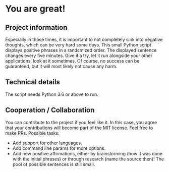 # You are great!

## Project information

Especially in those times, it is important to not completely sink into negative thoughts, which can be very hard some
days.
This small Python script displays positive phrases in a randcmized order. The displayed sentence changes every five
minutes. Give it a try, let it run alongside your other applications, look at it sometimes. Of course, no success
can be guaranteed, but it will most likely not cause any harm.

## Technical details
The script needs Python 3.6 or above to run.

## Cooperation / Collaboration
You can contribute to the project if you feel like it. In this case, you agree that your contributions will become
part of the MIT license. Feel free to make PRs.
Possible tasks:
* Add support for other languages.
* Add command line params for more options.
* Add new positive affirmations, either by brainstorming (how it was done with the initial phrases) or through research
  (name the source then)! The pool of possible sentences is still small.